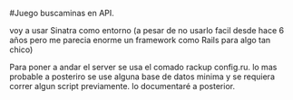 #Juego buscaminas en API.

voy a usar Sinatra como entorno (a pesar de no usarlo facil desde hace 6 años pero me parecia enorme un framework como Rails para algo tan chico)

Para poner a andar el server se usa el comado rackup config.ru.
lo mas probable a posteriro se use alguna base de datos minima y se requiera correr algun script previamente. lo documentaré a posterior.
